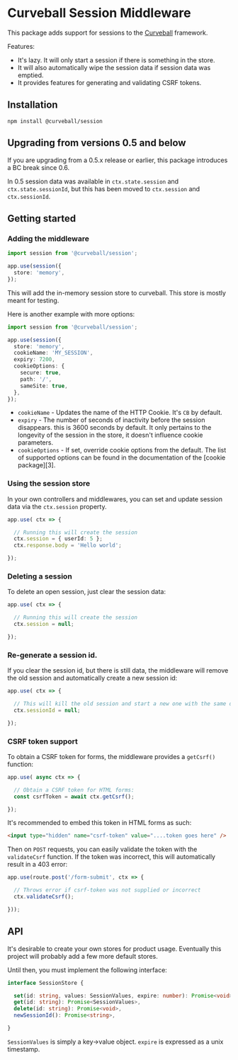 Curveball Session Middleware
============================

This package adds support for sessions to the [Curveball][1] framework.

Features:

* It's lazy. It will only start a session if there is something in the store.
* It will also automatically wipe the session data if session data was emptied.
* It provides features for generating and validating CSRF tokens.

Installation
------------

    npm install @curveball/session

Upgrading from versions 0.5 and below
-------------------------------------

If you are upgrading from a 0.5.x release or earlier, this package introduces
a BC break since 0.6.

In 0.5 session data was available in `ctx.state.session` and
`ctx.state.sessionId`, but this has been moved to `ctx.session` and
`ctx.sessionId`.


Getting started
---------------

### Adding the middleware

```typescript
import session from '@curveball/session';

app.use(session({
  store: 'memory',
});
```

This will add the in-memory session store to curveball. This store is mostly
meant for testing.

Here is another example with more options:

```typescript
import session from '@curveball/session';

app.use(session({
  store: 'memory',
  cookieName: 'MY_SESSION',
  expiry: 7200,
  cookieOptions: {
    secure: true,
    path: '/',
    sameSite: true,
  },
});
```

* `cookieName` - Updates the name of the HTTP Cookie. It's `CB` by default.
* `expiry` - The number of seconds of inactivity before the session disappears.
  this is 3600 seconds by default. It only pertains to the longevity of the
  session in the store, it doesn't influence cookie parameters.
* `cookieOptions` - If set, override cookie options from the default. The list
  of supported options can be found in the documentation of the [cookie
  package][3].

### Using the session store

In your own controllers and middlewares, you can set and update session data
via the `ctx.session` property.

```typescript
app.use( ctx => {

  // Running this will create the session
  ctx.session = { userId: 5 };
  ctx.response.body = 'Hello world';

});
```

### Deleting a session

To delete an open session, just clear the session data:

```typescript
app.use( ctx => {

  // Running this will create the session
  ctx.session = null;

});
```

### Re-generate a session id.

If you clear the session id, but there is still data, the middleware will
remove the old session and automatically create a new session id:

```typescript
app.use( ctx => {

  // This will kill the old session and start a new one with the same data.
  ctx.sessionId = null;

});
```

### CSRF token support

To obtain a CSRF token for forms, the middleware provides a `getCsrf()` function:

```typescript
app.use( async ctx => {

  // Obtain a CSRF token for HTML forms:
  const csrfToken = await ctx.getCsrf();

});
```

It's recommended to embed this token in HTML forms as such:

```html
<input type="hidden" name="csrf-token" value="....token goes here" />
```

Then on `POST` requests, you can easily validate the token with the `validateCsrf`
function. If the token was incorrect, this will automatically result in a 403
error:

```typescript
app.use(route.post('/form-submit', ctx => {

  // Throws error if csrf-token was not supplied or incorrect
  ctx.validateCsrf();

}));
```


API
---

It's desirable to create your own stores for product usage. Eventually this
project will probably add a few more default stores.

Until then, you must implement the following interface:

```typescript
interface SessionStore {

  set(id: string, values: SessionValues, expire: number): Promise<void>;
  get(id: string): Promise<SessionValues>,
  delete(id: string): Promise<void>,
  newSessionId(): Promise<string>,

}
```

`SessionValues` is simply a key->value object. `expire` is expressed as a unix
timestamp.

[1]: https://github.com/curveball/
[2]: https://www.npmjs.com/package/cookie
